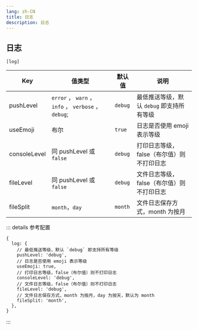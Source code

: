 ```yaml
---
lang: zh-CN
title: 日志
description: 日志
---
```


## 日志

`[log]`

| Key          | 值类型                                               | 默认值  | 说明                                      |
| ------------ | ---------------------------------------------------- | ------- | ----------------------------------------- |
| pushLevel    | `error` ， `warn` ， `info` ， `verbose` ， `debug`; | `debug` | 最低推送等级，默认 `debug` 即支持所有等级 |
| useEmoji     | 布尔                                                 | `true`  | 日志是否使用 emoji 表示等级               |
| consoleLevel | 同 pushLevel 或 `false`                              | `debug` | 打印日志等级，false（布尔值）则不打印日志 |
| fileLevel    | 同 pushLevel 或 `false`                              | `debug` | 文件日志等级，false（布尔值）则不打印日志 |
| fileSplit    | `month`，`day`                                       | `month` | 文件日志保存方式，month 为按月            |

::: details 参考配置

```json5
{
  log: {
    // 最低推送等级，默认 `debug` 即支持所有等级
    pushLevel: 'debug',
    // 日志是否使用 emoji 表示等级
    useEmoji: true,
    // 打印日志等级，false（布尔值）则不打印日志
    consoleLevel: 'debug',
    // 文件日志等级，false（布尔值）则不打印日志
    fileLevel: 'debug',
    // 文件日志保存方式，month 为按月，day 为按天，默认为 month
    fileSplit: 'month',
  },
}
```

:::
